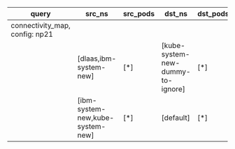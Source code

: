|query|src_ns|src_pods|dst_ns|dst_pods|connection|
|---|---|---|---|---|---|
|connectivity_map, config: np21||||||
||[dlaas,ibm-system-new]|[*]|[kube-system-new-dummy-to-ignore]|[*]|All connections|
||[ibm-system-new,kube-system-new]|[*]|[default]|[*]|All connections|


